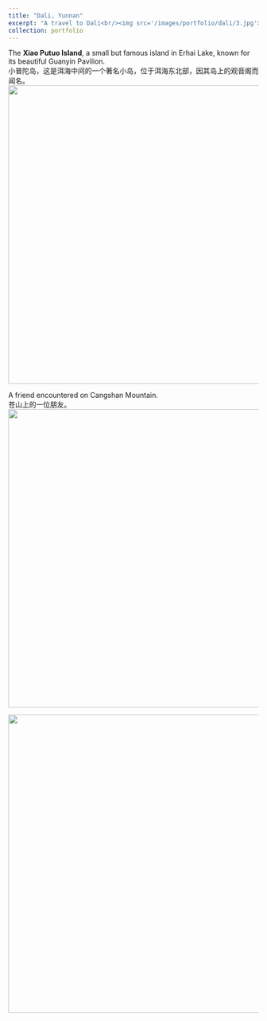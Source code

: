 ```yaml
---
title: "Dali, Yunnan"
excerpt: "A travel to Dali<br/><img src='/images/portfolio/dali/3.jpg'>"
collection: portfolio
---
```

The **Xiao Putuo Island**, a small but famous island in Erhai Lake, known for its beautiful Guanyin Pavilion.    
小普陀岛，这是洱海中间的一个著名小岛，位于洱海东北部，因其岛上的观音阁而闻名。   
<img src='/images/portfolio/dali/3.jpg' width="600">

A friend encountered on Cangshan Mountain.   
苍山上的一位朋友。  
<img src='/images/portfolio/dali/1.jpg' width="600">  

<img src='/images/portfolio/dali/2.jpg' width="600">

